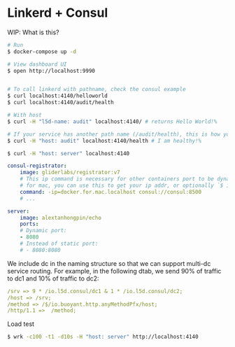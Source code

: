 # Linkerd + Consul

WIP: What is this?


```bash
# Run
$ docker-compose up -d

# View dashboard UI
$ open http://localhost:9990


# To call linkerd with pathname, check the consul example
$ curl localhost:4140/helloworld
$ curl localhost:4140/audit/health

# With host
$ curl -H "l5d-name: audit" localhost:4140/ # returns Hello World!%

# If your service has another path name (/audit/health), this is how you specify it
$ curl -H "host: audit" localhost:4140/health # I am healthy!%

$ curl -H "host: server" localhost:4140

```


```yaml
consul-registrator:
    image: gliderlabs/registrator:v7
    # This ip command is necessary for other containers port to be dynamic
    # for mac, you can use this to get your ip addr, or optionally `$ ipconfig getifaddr en0`
    command: -ip=docker.for.mac.localhost consul://consul:8500
    # ...

server:
    image: alextanhongpin/echo
    ports:
    # Dynamic port:
    - 8080
    # Instead of static port:
    # - 8080:8080
```

We include dc in the naming structure so that we can support multi-dc service routing. For example, in the following dtab, we send 90% of traffic to dc1 and 10% of traffic to dc2:
```yaml
/srv => 9 * /io.l5d.consul/dc1 & 1 * /io.l5d.consul/dc2;
/host => /srv;
/method => /$/io.buoyant.http.anyMethodPfx/host;
/http/1.1 =>  /method;
```


Load test
```bash
$ wrk -c100 -t1 -d10s -H "host: server" http://localhost:4140
```